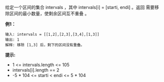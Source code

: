 给定一个区间的集合 intervals ，其中 intervals[i] = [starti, endi] 。返回 需要移除区间的最小数量，使剩余区间互不重叠 。

**例1：**
```
输入: intervals = [[1,2],[2,3],[3,4],[1,3]]
输出: 1
解释: 移除 [1,3] 后，剩下的区间没有重叠。
```


**提示:**

- 1 <= intervals.length <= 105
- intervals[i].length == 2
- -5 * 104 <= starti < endi <= 5 * 104


